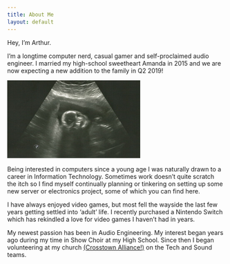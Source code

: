 ```yaml
---
title: About Me
layout: default
---
```


Hey, I’m Arthur.

I’m a longtime computer nerd, casual gamer and self-proclaimed audio engineer. I married my high-school sweetheart Amanda in 2015 and we are now expecting a new addition to the family in Q2 2019!

![Photo of Baby Dickerson](/img/babydickerson.png)

Being interested in computers since a young age I was naturally drawn to a career in Information Technology. Sometimes work doesn’t quite scratch the itch so I find myself continually planning or tinkering on setting up some new server or electronics project, some of which you can find here.

I have always enjoyed video games, but most fell the wayside the last few years getting settled into ‘adult’ life. I recently purchased a Nintendo Switch which has rekindled a love for video games I haven’t had in years.

My newest passion has been in Audio Engineering. My interest began years ago during my time in Show Choir at my High School. Since then I began volunteering at my church [(Crosstown Alliance!)](crosstownalliance.com) on the Tech and Sound teams.

